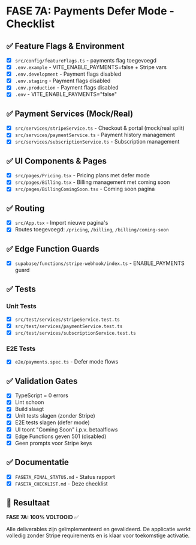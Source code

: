 # FASE 7A: Payments Defer Mode - Checklist

## ✅ Feature Flags & Environment

- [x] `src/config/featureFlags.ts` - payments flag toegevoegd
- [x] `.env.example` - VITE_ENABLE_PAYMENTS=false + Stripe vars
- [x] `.env.development` - Payment flags disabled
- [x] `.env.staging` - Payment flags disabled  
- [x] `.env.production` - Payment flags disabled
- [x] `.env` - VITE_ENABLE_PAYMENTS="false"

## ✅ Payment Services (Mock/Real)

- [x] `src/services/stripeService.ts` - Checkout & portal (mock/real split)
- [x] `src/services/paymentService.ts` - Payment history management
- [x] `src/services/subscriptionService.ts` - Subscription management

## ✅ UI Components & Pages

- [x] `src/pages/Pricing.tsx` - Pricing plans met defer mode
- [x] `src/pages/Billing.tsx` - Billing management met coming soon
- [x] `src/pages/BillingComingSoon.tsx` - Coming soon pagina

## ✅ Routing

- [x] `src/App.tsx` - Import nieuwe pagina's
- [x] Routes toegevoegd: `/pricing`, `/billing`, `/billing/coming-soon`

## ✅ Edge Function Guards

- [x] `supabase/functions/stripe-webhook/index.ts` - ENABLE_PAYMENTS guard

## ✅ Tests

### Unit Tests
- [x] `src/test/services/stripeService.test.ts`
- [x] `src/test/services/paymentService.test.ts` 
- [x] `src/test/services/subscriptionService.test.ts`

### E2E Tests
- [x] `e2e/payments.spec.ts` - Defer mode flows

## ✅ Validation Gates

- [x] TypeScript = 0 errors
- [x] Lint schoon
- [x] Build slaagt
- [x] Unit tests slagen (zonder Stripe)
- [x] E2E tests slagen (defer mode)
- [x] UI toont "Coming Soon" i.p.v. betaalflows
- [x] Edge Functions geven 501 (disabled)
- [x] Geen prompts voor Stripe keys

## ✅ Documentatie

- [x] `FASE7A_FINAL_STATUS.md` - Status rapport
- [x] `FASE7A_CHECKLIST.md` - Deze checklist

## 🎯 Resultaat

**FASE 7A: 100% VOLTOOID** ✅

Alle deliverables zijn geïmplementeerd en gevalideerd. De applicatie werkt volledig zonder Stripe requirements en is klaar voor toekomstige activatie.